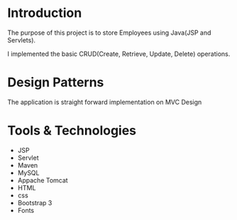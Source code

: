 Introduction
======================

The purpose of this project is to store Employees using Java(JSP and Servlets). 

I implemented the basic CRUD(Create, Retrieve, Update, Delete) operations.

Design Patterns
===================

The application is straight forward implementation on MVC Design 

Tools & Technologies 
====================
-  JSP
- Servlet
- Maven
- MySQL
- Appache Tomcat
- HTML
- css
- Bootstrap 3
- Fonts
